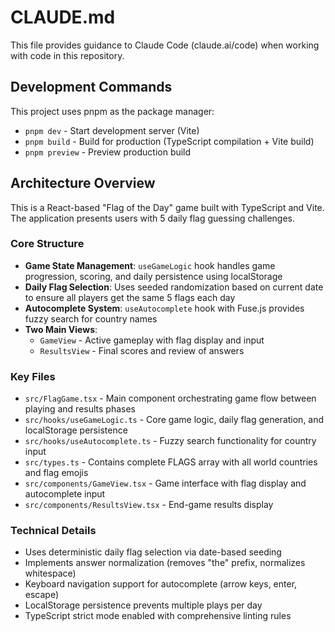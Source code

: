 # CLAUDE.md

This file provides guidance to Claude Code (claude.ai/code) when working with code in this repository.

## Development Commands

This project uses pnpm as the package manager:

- `pnpm dev` - Start development server (Vite)
- `pnpm build` - Build for production (TypeScript compilation + Vite build)
- `pnpm preview` - Preview production build

## Architecture Overview

This is a React-based "Flag of the Day" game built with TypeScript and Vite. The application presents users with 5 daily flag guessing challenges.

### Core Structure

- **Game State Management**: `useGameLogic` hook handles game progression, scoring, and daily persistence using localStorage
- **Daily Flag Selection**: Uses seeded randomization based on current date to ensure all players get the same 5 flags each day
- **Autocomplete System**: `useAutocomplete` hook with Fuse.js provides fuzzy search for country names
- **Two Main Views**: 
  - `GameView` - Active gameplay with flag display and input
  - `ResultsView` - Final scores and review of answers

### Key Files

- `src/FlagGame.tsx` - Main component orchestrating game flow between playing and results phases
- `src/hooks/useGameLogic.ts` - Core game logic, daily flag generation, and localStorage persistence
- `src/hooks/useAutocomplete.ts` - Fuzzy search functionality for country input
- `src/types.ts` - Contains complete FLAGS array with all world countries and flag emojis
- `src/components/GameView.tsx` - Game interface with flag display and autocomplete input
- `src/components/ResultsView.tsx` - End-game results display

### Technical Details

- Uses deterministic daily flag selection via date-based seeding
- Implements answer normalization (removes "the" prefix, normalizes whitespace)
- Keyboard navigation support for autocomplete (arrow keys, enter, escape)
- LocalStorage persistence prevents multiple plays per day
- TypeScript strict mode enabled with comprehensive linting rules